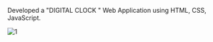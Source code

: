 Developed a "DIGITAL CLOCK " Web Application using HTML, CSS, JavaScript.

![1](https://github.com/user-attachments/assets/e0143bcc-6129-4306-a1d7-1dc680f52242)

